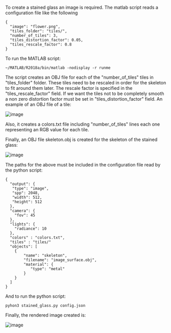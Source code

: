 To create a stained glass an image is required. The matlab script reads a configuration file like the following

```
{
  "image": "flower.png",
  "tiles_folder": "tiles/",
  "number_of_tiles": 3,
  "tiles_distortion_factor": 0.05,
  "tiles_rescale_factor": 0.8
}
```

To run the MATLAB script:
```
~/MATLAB/R2018a/bin/matlab -nodisplay -r runme
```

The script creates an OBJ file for each of the "number_of_tiles" tiles in "tiles_folder" folder. These tiles need to be rescaled in order for the skeleton to fit around them later. The rescale factor is specified in the "tiles_rescale_factor" field. If we want the tiles not to be completely smooth a non zero distortion factor must be set in "tiles_distortion_factor" field. An example of an OBJ file of a tile:

![image](https://github.com/andriani-st/mitsuba3-util/assets/77795248/18ed9599-6779-4d66-a44a-b1296741553e)

Also, it creates a colors.txt file including "number_of_tiles" lines each one representing an RGB value for each tile.

Finally, an OBJ file skeleton.obj is created for the skeleton of the stained glass:

![image](https://github.com/andriani-st/mitsuba3-util/assets/77795248/02d68094-5cab-46f6-a391-fd4721b18609)

The paths for the above must be included in the configuration file read by the python script:

```
{
  "output": {
   "type": "image",
   "spp": 2048,
   "width": 512,
   "height": 512
  },
  "camera": {
    "fov": 45
  },
  "lights": {
    "radiance": 10 
  },
  "colors" : "colors.txt",
  "tiles" : "tiles/"
  "objects": [
    {
        "name": "skeleton",
        "filename": "image_surface.obj",
        "material": {
           "type": "metal"
        }
    }
  ]
}
```
And to run the python script:

```
pyhon3 stained_glass.py config.json
```

Finally, the rendered image created is:

![image](https://github.com/andriani-st/mitsuba3-util/assets/77795248/db3e4a5b-3542-47e5-ba3f-a402ee337e92)
